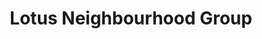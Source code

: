 ---
title: "Lotus Neighbourhood Group"
url: /trivandrum/lotus-neighbourhood-group/
shop: Allgemein
---